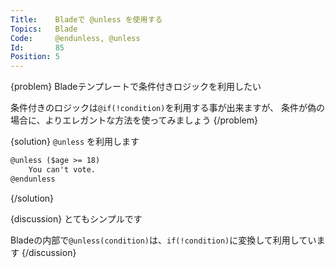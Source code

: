 ```yaml
---
Title:    Bladeで @unless を使用する
Topics:   Blade
Code:     @endunless, @unless
Id:       85
Position: 5
---
```


{problem}
Bladeテンプレートで条件付きロジックを利用したい

条件付きのロジックは`@if(!condition)`を利用する事が出来ますが、
条件が偽の場合に、よりエレガントな方法を使ってみましょう
{/problem}

{solution}
`@unless` を利用します

```html
@unless ($age >= 18)
    You can't vote.
@endunless
```
{/solution}

{discussion}
とてもシンプルです

Bladeの内部で`@unless(condition)`は、`if(!condition)`に変換して利用しています
{/discussion}
